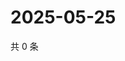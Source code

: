# 2025-05-25

共 0 条

<!-- BEGIN ZHIHUVIDEO -->
<!-- 最后更新时间 Sun May 25 2025 11:43:01 GMT+0800 (China Standard Time) -->

<!-- END ZHIHUVIDEO -->
